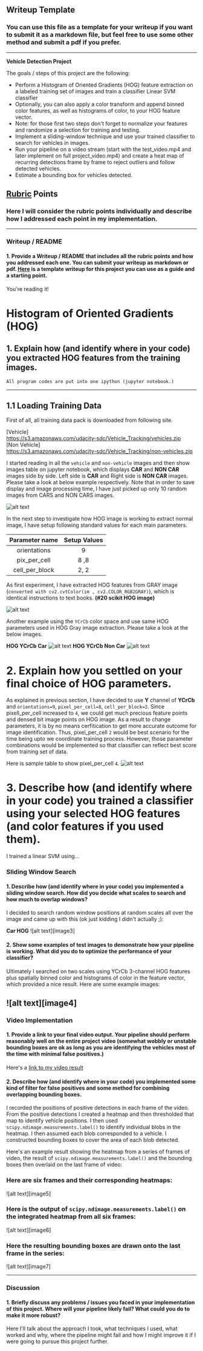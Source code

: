 ## Writeup Template
### You can use this file as a template for your writeup if you want to submit it as a markdown file, but feel free to use some other method and submit a pdf if you prefer.

---

**Vehicle Detection Project**

The goals / steps of this project are the following:

* Perform a Histogram of Oriented Gradients (HOG) feature extraction on a labeled training set of images and train a classifier Linear SVM classifier
* Optionally, you can also apply a color transform and append binned color features, as well as histograms of color, to your HOG feature vector. 
* Note: for those first two steps don't forget to normalize your features and randomize a selection for training and testing.
* Implement a sliding-window technique and use your trained classifier to search for vehicles in images.
* Run your pipeline on a video stream (start with the test_video.mp4 and later implement on full project_video.mp4) and create a heat map of recurring detections frame by frame to reject outliers and follow detected vehicles.
* Estimate a bounding box for vehicles detected.

[//]: # (Image References)
[car_noncar]: ./result_images/car_noncar.jpeg
[hog_gray]: ./result_images/hog_gray.jpeg
[hog_car]: ./result_images/hog_ycrcb_car.jpeg
[hog_ncar]: ./result_images/hog_ycrcb_ncar.jpeg
[hog_car9]: ./result_images/hog_ycrcb9_car.jpeg


## [Rubric](https://review.udacity.com/#!/rubrics/513/view) Points
### Here I will consider the rubric points individually and describe how I addressed each point in my implementation.  

---
### Writeup / README

#### 1. Provide a Writeup / README that includes all the rubric points and how you addressed each one.  You can submit your writeup as markdown or pdf.  [Here](https://github.com/udacity/CarND-Vehicle-Detection/blob/master/writeup_template.md) is a template writeup for this project you can use as a guide and a starting point.  

You're reading it!

# Histogram of Oriented Gradients (HOG)

## 1. Explain how (and identify where in your code) you extracted HOG features from the training images.

`All program codes are put into one ipython (jupyter notebook.)`
***

## 1.1 Loading Training Data 

First of all, all training data pack is downloaded from following site.

[Vehicle]\
https://s3.amazonaws.com/udacity-sdc/Vehicle_Tracking/vehicles.zip \
[Non Vehicle]\
https://s3.amazonaws.com/udacity-sdc/Vehicle_Tracking/non-vehicles.zip

I started reading in all the `vehicle` and `non-vehicle` images and then show images table on jupyter notebook, which displays **CAR** and **NON CAR** images side by side. Left side is **CAR** and Right side is **NON CAR** images.
Please take a look at below example respectively.
Note that in order to save display and image processing time, I have just picked up only 10 random images from CARS and NON CARS images.


![alt text][car_noncar]

In the next step to investigate how HOG image is working to extract normal image, I have setup following standard values for each main parameters. 

| Parameter name  | Setup Values    |
|:-------------:|:-------------:|
| orientations  | 9 |
| pix_per_cell     | 8  ,8  |
| cell_per_block    | 2, 2  |

As first experiment, I have extracted HOG features from GRAY image (`converted with cv2.cvtColor(im , cv2.COLOR_RGB2GRAY)`), which is identical instructions to text books. **(#20 scikit HOG image)** 


![alt text][hog_gray]

Another example using the `YCrCb` color space and use same HOG parameters used in HOG Gray image extraction.
Please take a look at the below images.

**HOG YCrCb Car**
![alt text][hog_car]
**HOG YCrCb Non Car**
![alt text][hog_ncar]


# 2. Explain how you settled on your final choice of HOG parameters.

As explained in previous section, I have decided to use **Y** channel of **YCrCb** and `orientations=9`, `pixel_per_cell=8`, `cell_per_block=2`. 
Since pixell_per_cell increased to `4`, we could get much precious feature points and densed bit image points on HOG image. As a result to change parameters, it is by no means cerfitication to get more accurate outcome for image identification. Thus, pixel_per_cell `2` would be best scenario for the time being upto we coordinate training process. 
However, those parameter combinations would be implemented so that classifier can reflect best score from training set of data.   

Here is sample table to show pixel_per_cell `4`.
![alt text][hog_car9]



# 3. Describe how (and identify where in your code) you trained a classifier using your selected HOG features (and color features if you used them).

I trained a linear SVM using...

### Sliding Window Search

#### 1. Describe how (and identify where in your code) you implemented a sliding window search.  How did you decide what scales to search and how much to overlap windows?

I decided to search random window positions at random scales all over the image and came up with this (ok just kidding I didn't actually ;):

**Car HOG**
![alt text][image3]

#### 2. Show some examples of test images to demonstrate how your pipeline is working.  What did you do to optimize the performance of your classifier?

Ultimately I searched on two scales using YCrCb 3-channel HOG features plus spatially binned color and histograms of color in the feature vector, which provided a nice result.  Here are some example images:

![alt text][image4]
---

### Video Implementation

#### 1. Provide a link to your final video output.  Your pipeline should perform reasonably well on the entire project video (somewhat wobbly or unstable bounding boxes are ok as long as you are identifying the vehicles most of the time with minimal false positives.)
Here's a [link to my video result](./project_video.mp4)


#### 2. Describe how (and identify where in your code) you implemented some kind of filter for false positives and some method for combining overlapping bounding boxes.

I recorded the positions of positive detections in each frame of the video.  From the positive detections I created a heatmap and then thresholded that map to identify vehicle positions.  I then used `scipy.ndimage.measurements.label()` to identify individual blobs in the heatmap.  I then assumed each blob corresponded to a vehicle.  I constructed bounding boxes to cover the area of each blob detected.  

Here's an example result showing the heatmap from a series of frames of video, the result of `scipy.ndimage.measurements.label()` and the bounding boxes then overlaid on the last frame of video:

### Here are six frames and their corresponding heatmaps:

![alt text][image5]

### Here is the output of `scipy.ndimage.measurements.label()` on the integrated heatmap from all six frames:
![alt text][image6]

### Here the resulting bounding boxes are drawn onto the last frame in the series:
![alt text][image7]



---

### Discussion

#### 1. Briefly discuss any problems / issues you faced in your implementation of this project.  Where will your pipeline likely fail?  What could you do to make it more robust?

Here I'll talk about the approach I took, what techniques I used, what worked and why, where the pipeline might fail and how I might improve it if I were going to pursue this project further.  

